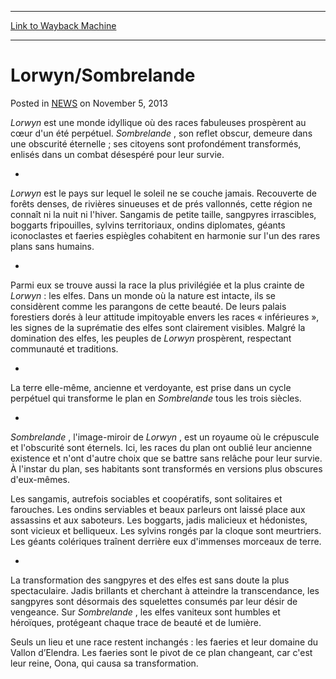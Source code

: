 
---
[Link to Wayback Machine](https://web.archive.org/web/20211024134228/https://magic.wizards.com/en/articles/archive/lorwynsombrelande-2013-11-05)

[_metadata_:description]:- "Lorwyn est une monde idyllique où des races fabuleuses prospèrent au cœur d'un été perpétuel. Sombrelande , son reflet obscur, demeure dans une obscurité éternelle ; ses citoyens sont profondément transformés, enlisés dans un combat désespéré pour leur survie. - Lorwyn est le pays sur lequel le soleil ne se couche jamais. Recouverte de forêts denses, de rivières sinueuses et"
[_metadata_:generator]:- "Drupal 7 (http://drupal.org)"
[_metadata_:node]:- "116274"
[_metadata_:publish_date]:- "2013-11-05"
[_metadata_:source]:- "div-main-content"
[_metadata_:title]:- "Lorwyn/Sombrelande"
[_metadata_:wayback_capture_timestamp]:- "2021-10-24 13:42:28"
[_metadata_:wayback_raw_url]:- "https://web.archive.org/web/20211024134228id_/https://magic.wizards.com/en/articles/archive/lorwynsombrelande-2013-11-05"
[_metadata_:wayback_url]:- "https://magic.wizards.com/en/articles/archive/lorwynsombrelande-2013-11-05"
---


Lorwyn/Sombrelande
==================



 Posted in [NEWS](/en/articles)
 on November 5, 2013 










*Lorwyn* est une monde idyllique où des races fabuleuses prospèrent au cœur d'un été perpétuel. *Sombrelande* , son reflet obscur, demeure dans une obscurité éternelle ; ses citoyens sont profondément transformés, enlisés dans un combat désespéré pour leur survie.


-


*Lorwyn* est le pays sur lequel le soleil ne se couche jamais. Recouverte de forêts denses, de rivières sinueuses et de prés vallonnés, cette région ne connaît ni la nuit ni l'hiver. Sangamis de petite taille, sangpyres irrascibles, boggarts fripouilles, sylvins territoriaux, ondins diplomates, géants iconoclastes et faeries espiègles cohabitent en harmonie sur l'un des rares plans sans humains.


-


Parmi eux se trouve aussi la race la plus privilégiée et la plus crainte de *Lorwyn* : les elfes. Dans un monde où la nature est intacte, ils se considèrent comme les parangons de cette beauté. De leurs palais forestiers dorés à leur attitude impitoyable envers les races « inférieures », les signes de la suprématie des elfes sont clairement visibles. Malgré la domination des elfes, les peuples de *Lorwyn* prospèrent, respectant communauté et traditions.


-


La terre elle-même, ancienne et verdoyante, est prise dans un cycle perpétuel qui transforme le plan en *Sombrelande* tous les trois siècles.


-


*Sombrelande* , l'image-miroir de *Lorwyn* , est un royaume où le crépuscule et l'obscurité sont éternels. Ici, les races du plan ont oublié leur ancienne existence et n'ont d'autre choix que se battre sans relâche pour leur survie. À l'instar du plan, ses habitants sont transformés en versions plus obscures d'eux-mêmes.


Les sangamis, autrefois sociables et coopératifs, sont solitaires et farouches. Les ondins serviables et beaux parleurs ont laissé place aux assassins et aux saboteurs. Les boggarts, jadis malicieux et hédonistes, sont vicieux et belliqueux. Les sylvins rongés par la cloque sont meurtriers. Les géants colériques traînent derrière eux d'immenses morceaux de terre.


-


La transformation des sangpyres et des elfes est sans doute la plus spectaculaire. Jadis brillants et cherchant à atteindre la transcendance, les sangpyres sont désormais des squelettes consumés par leur désir de vengeance. Sur *Sombrelande* , les elfes vaniteux sont humbles et héroïques, protégeant chaque trace de beauté et de lumière.


Seuls un lieu et une race restent inchangés : les faeries et leur domaine du Vallon d’Elendra. Les faeries sont le pivot de ce plan changeant, car c'est leur reine, Oona, qui causa sa transformation.







